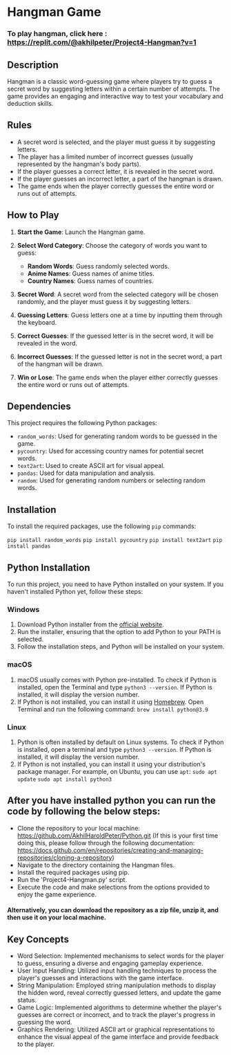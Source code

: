 # Hangman Game

### To play hangman, click here : https://replit.com/@akhilpeter/Project4-Hangman?v=1


## Description

Hangman is a classic word-guessing game where players try to guess a secret word by suggesting letters within a certain number of attempts. The game provides an engaging and interactive way to test your vocabulary and deduction skills.

## Rules

- A secret word is selected, and the player must guess it by suggesting letters.
- The player has a limited number of incorrect guesses (usually represented by the hangman's body parts).
- If the player guesses a correct letter, it is revealed in the secret word.
- If the player guesses an incorrect letter, a part of the hangman is drawn.
- The game ends when the player correctly guesses the entire word or runs out of attempts.

## How to Play

1. **Start the Game**: Launch the Hangman game.

2. **Select Word Category**: Choose the category of words you want to guess:
   - **Random Words**: Guess randomly selected words.
   - **Anime Names**: Guess names of anime titles.
   - **Country Names**: Guess names of countries.

3. **Secret Word**: A secret word from the selected category will be chosen randomly, and the player must guess it by suggesting letters.

4. **Guessing Letters**: Guess letters one at a time by inputting them through the keyboard.

5. **Correct Guesses**: If the guessed letter is in the secret word, it will be revealed in the word.

6. **Incorrect Guesses**: If the guessed letter is not in the secret word, a part of the hangman will be drawn.

7. **Win or Lose**: The game ends when the player either correctly guesses the entire word or runs out of attempts.


## Dependencies

This project requires the following Python packages:

- `random_words`: Used for generating random words to be guessed in the game.
- `pycountry`: Used for accessing country names for potential secret words.
- `text2art`: Used to create ASCII art for visual appeal.
- `pandas`: Used for data manipulation and analysis.
- `random`: Used for generating random numbers or selecting random words.

## Installation

To install the required packages, use the following `pip` commands:

```pip install random_words```
```pip install pycountry```
```pip install text2art```
```pip install pandas```

## Python Installation

To run this project, you need to have Python installed on your system. If you haven't installed Python yet, follow these steps:

### Windows

1. Download Python installer from the [official website](https://www.python.org/downloads/).
2. Run the installer, ensuring that the option to add Python to your PATH is selected.
3. Follow the installation steps, and Python will be installed on your system.

### macOS

1. macOS usually comes with Python pre-installed. To check if Python is installed, open the Terminal and type `python3 --version`. If Python is installed, it will display the version number.
2. If Python is not installed, you can install it using [Homebrew](https://brew.sh/). Open Terminal and run the following command:
`brew install python@3.9`

### Linux

1. Python is often installed by default on Linux systems. To check if Python is installed, open a terminal and type `python3 --version`. If Python is installed, it will display the version number.
2. If Python is not installed, you can install it using your distribution's package manager. For example, on Ubuntu, you can use `apt`:
`sudo apt update`
`sudo apt install python3`

## After you have installed python you can run the code by following the below steps:
- Clone the repository to your local machine: https://github.com/AkhilHaroldPeter/Python.git (If this is your first time doing this, please follow through the following documentation: https://docs.github.com/en/repositories/creating-and-managing-repositories/cloning-a-repository)
- Navigate to the directory containing the Hangman files.
- Install the required packages using pip.
- Run the 'Project4-Hangman.py' script.
- Execute the code and make selections from the options provided to enjoy the game experience.
#### Alternatively, you can download the repository as a zip file, unzip it, and then use it on your local machine.

## Key Concepts

- Word Selection: Implemented mechanisms to select words for the player to guess, ensuring a diverse and engaging gameplay experience.
- User Input Handling: Utilized input handling techniques to process the player's guesses and interactions with the game interface.
- String Manipulation: Employed string manipulation methods to display the hidden word, reveal correctly guessed letters, and update the game status.
- Game Logic: Implemented algorithms to determine whether the player's guesses are correct or incorrect, and to track the player's progress in guessing the word.
- Graphics Rendering: Utilized ASCII art or graphical representations to enhance the visual appeal of the game interface and provide feedback to the player.


